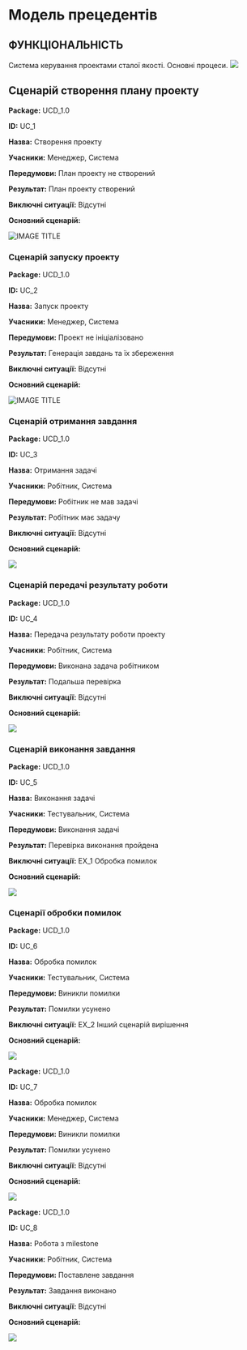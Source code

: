 # Модель прецедентів

## ФУНКЦІОНАЛЬНІСТЬ
Система керування проектами сталої якості.
Основні процеси.
 ![](http://www.plantuml.com/plantuml/proxy?cache=no&src=https://raw.githubusercontent.com/sholotyuk/pinTask/master/src/uml/UC_8.puml)
 
 ## Сценарій створення плану проекту
 
**Package:** UCD_1.0

**ID:** UC_1

**Назва:** Створення проекту

**Учасники:** Менеджер, Система

**Передумови:** План проекту не створений

**Результат:** План проекту створений

**Виключні ситуації:** Відсутні

**Основний сценарій:**

![IMAGE TITLE](http://www.plantuml.com/plantuml/proxy?cache=no&src=https://raw.githubusercontent.com/sholotyuk/pinTask/master/src/uml/UC_1.puml)
 
### Сценарій запуску проекту

**Package:** UCD_1.0

**ID:** UC_2

**Назва:** Запуск проекту

**Учасники:** Менеджер, Система

**Передумови:** Проект не ініціалізовано

**Результат:** Генерація завдань та їх збереження

**Виключні ситуації:** Відсутні

**Основний сценарій:**

![IMAGE TITLE](http://www.plantuml.com/plantuml/proxy?cache=no&src=https://raw.githubusercontent.com/sholotyuk/pinTask/master/src/uml/UC_2.puml)

### Сценарій отримання завдання

**Package:** UCD_1.0

**ID:** UC_3

**Назва:** Отримання задачі

**Учасники:** Робітник, Система

**Передумови:** Робітник не мав задачі

**Результат:** Робітник має задачу

**Виключні ситуації:** Відсутні

**Основний сценарій:**

 ![](http://www.plantuml.com/plantuml/proxy?cache=no&src=https://raw.githubusercontent.com/sholotyuk/pinTask/master/src/uml/UC_3.puml)
 
### Сценарій передачі результату роботи

**Package:** UCD_1.0

**ID:** UC_4

**Назва:** Передача результату роботи проекту

**Учасники:** Робітник, Система

**Передумови:** Виконана задача робітником

**Результат:** Подальша перевірка

**Виключні ситуації:** Відсутні

**Основний сценарій:**

 ![](http://www.plantuml.com/plantuml/proxy?cache=no&src=https://raw.githubusercontent.com/sholotyuk/pinTask/master/src/uml/UC_4.puml)
 
### Сценарій виконання завдання

**Package:** UCD_1.0

**ID:** UC_5

**Назва:** Виконання задачі

**Учасники:** Тестувальник, Система

**Передумови:** Виконання задачі

**Результат:** Перевірка виконання пройдена

**Виключні ситуації:** EX_1 Обробка помилок

**Основний сценарій:**

 ![](http://www.plantuml.com/plantuml/proxy?cache=no&src=https://raw.githubusercontent.com/sholotyuk/pinTask/master/src/uml/UC_5.puml)
 
### Сценарії обробки помилок

**Package:** UCD_1.0

**ID:** UC_6

**Назва:** Обробка помилок

**Учасники:** Тестувальник, Система

**Передумови:** Виникли помилки

**Результат:** Помилки усунено

**Виключні ситуації:** EX_2 Інший сценарій вирішення

**Основний сценарій:**

 ![](http://www.plantuml.com/plantuml/proxy?cache=no&src=https://raw.githubusercontent.com/sholotyuk/pinTask/master/src/uml/UC_6.puml)
 
**Package:** UCD_1.0

**ID:** UC_7

**Назва:** Обробка помилок

**Учасники:** Менеджер, Система

**Передумови:** Виникли помилки

**Результат:** Помилки усунено

**Виключні ситуації:** Відсутні

**Основний сценарій:**

 ![](http://www.plantuml.com/plantuml/proxy?cache=no&src=https://raw.githubusercontent.com/sholotyuk/pinTask/master/src/uml/UC_7.puml)

**Package:** UCD_1.0

**ID:** UC_8

**Назва:** Робота з milestone

**Учасники:** Робітник, Система

**Передумови:** Поставлене завдання

**Результат:** Завдання виконано

**Виключні ситуації:** Відсутні

**Основний сценарій:**

 ![](http://www.plantuml.com/plantuml/png/VL5DQl9G59s_LLnSW8Z3pucB-3OWDBLIVug-pXn4GzCEf4894GgrJTt0CrKCgRurdBkZtZmIQC5s47Auv-TStcrFT6UiRmTzwdhwVsTohTGKRx3OSinpd90XdoedKl-Go2Y5PPyVEQ91h-zDz6ZejKhA29dnd1U47Oo0W8e9SbX9ClATUDag6XBHpSInnn5cAlO8rdaYmW76mNiEMkUs4VLJ5Sf1vKYn-xjXBQGLsQVRtN6Y_ruN_rQtSlbxzldXV66foTb79eJv-JZokr5gtEjUQReSZRGtLbYBzAFmSroaSIYDIy9MHWSgapE-gokyu1qRRAY6PxmY934SwmZhI0JbxXWpNXH80crDYIpZ5L9gDfeDKjxmeYfj2vPBVm40)




